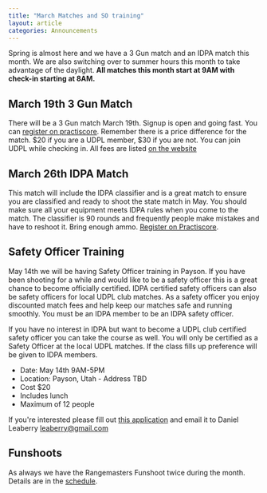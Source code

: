 ```yaml
---
title: "March Matches and SO training"
layout: article
categories: Announcements
---
```


Spring is almost here and we have a 3 Gun match and an IDPA match this month. We are also switching over to summer hours this month to take advantage of the daylight. **All matches this month start at 9AM with check-in starting at 8AM.**

## March 19th 3 Gun Match

There will be a 3 Gun match March 19th. Signup is open and going fast. You can [register on practiscore](https://practiscore.com/udpl-march-3-gun-1/register). Remember there is a price difference for the match. $20 if you are a UDPL member, $30 if you are not. You can join UDPL while checking in. All fees are listed [on the website](http://www.udpl.net/about/#toc2)


## March 26th IDPA Match

This match will include the IDPA classifier and is a great match to ensure you are classified and ready to shoot the state match in May. You should make sure all your equipment meets IDPA rules when you come to the match. The classifier is 90 rounds and frequently people make mistakes and have to reshoot it. Bring enough ammo. [Register on Practiscore](https://practiscore.com/march-2016-udpl-idpa-with-classifier-clone/register).

## Safety Officer Training

May 14th we will be having Safety Officer training in Payson. If you have been shooting for a while and would like to be a safety officer this is a great chance to become officially certified. IDPA certified safety officers can also be safety officers for local UDPL club matches. As a safety officer you enjoy discounted match fees and help keep our matches safe and running smoothly. You must be an IDPA member to be an IDPA safety officer.

If you have no interest in IDPA but want to become a UDPL club certified safety officer you can take the course as well. You will only be certified as a Safety Officer at the local UDPL matches. If the class fills up preference will be given to IDPA members.

* Date: May 14th 9AM-5PM
* Location: Payson, Utah - Address TBD
* Cost $20
* Includes lunch
* Maximum of 12 people

If you're interested please fill out [this application](https://www.udpl.net/files/misc/IDPA_application_2015.pdf) and email it to Daniel Leaberry <leaberry@gmail.com>

## Funshoots

As always we have the Rangemasters Funshoot twice during the month. Details are in the [schedule](http://www.udpl.net/schedule/).



